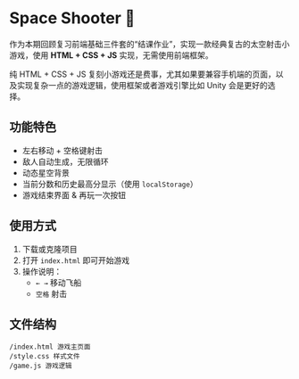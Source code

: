 # Space Shooter 🚀

作为本期回顾复习前端基础三件套的“结课作业”，实现一款经典复古的太空射击小游戏，使用 **HTML + CSS + JS** 实现，无需使用前端框架。

纯 HTML + CSS + JS 复刻小游戏还是费事，尤其如果要兼容手机端的页面，以及实现复杂一点的游戏逻辑，使用框架或者游戏引擎比如 Unity 会是更好的选择。

## 功能特色

- 左右移动 + 空格键射击
- 敌人自动生成，无限循环
- 动态星空背景
- 当前分数和历史最高分显示（使用 `localStorage`）
- 游戏结束界面 & 再玩一次按钮

## 使用方式

1. 下载或克隆项目
2. 打开 `index.html` 即可开始游戏
3. 操作说明：
   - `← →` 移动飞船
   - `空格` 射击

## 文件结构

```
/index.html 游戏主页面
/style.css 样式文件
/game.js 游戏逻辑
```
